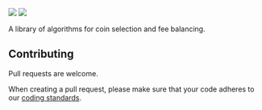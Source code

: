 <a href="https://travis-ci.org/input-output-hk/cardano-coin-selection"><img src="https://img.shields.io/travis/input-output-hk/cardano-coin-selection/master.svg?label=BUILD&style=for-the-badge"/></a>
<a href="https://github.com/input-output-hk/cardano-coin-selection/blob/master/LICENSE"><img src="https://img.shields.io/github/license/input-output-hk/cardano-wallet.svg?style=for-the-badge" /></a>

A library of algorithms for coin selection and fee balancing.

## Contributing

Pull requests are welcome.

When creating a pull request, please make sure that your code adheres to our
[coding standards](https://github.com/input-output-hk/adrestia/wiki/Coding-Standards).
